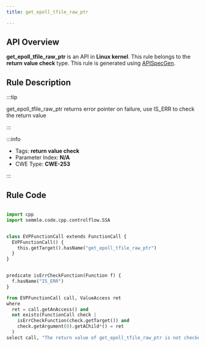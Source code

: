 ```yaml
---
title: get_epoll_tfile_raw_ptr

---
```



## API Overview
**get_epoll_tfile_raw_ptr** is an API in **Linux kernel**. This rule belongs to the **return value check** type. This rule is generated using [APISpecGen](../../tools/APISpecGen).
## Rule Description

:::tip

get_epoll_tfile_raw_ptr returns error pointer on failure, use IS_ERR to check the return value

:::

:::info

- Tags: **return value check**
- Parameter Index: **N/A**
- CWE Type: **CWE-253**

:::

## Rule Code
```python

import cpp
import semmle.code.cpp.controlflow.SSA


class EVPFunctionCall extends FunctionCall {
  EVPFunctionCall() {
    this.getTarget().hasName("get_epoll_tfile_raw_ptr")
  }
}


predicate isErrCheckFunction(Function f) {
  f.hasName("IS_ERR") 
}

from EVPFunctionCall call, ValueAccess ret
where
  ret = call.getAnAccess() and
  not exists(FunctionCall check |
    isErrCheckFunction(check.getTarget()) and
    check.getArgument(0).getAChild*() = ret
  )
select call, "The return value of get_epoll_tfile_raw_ptr is not checked with IS_ERR."
    
```
